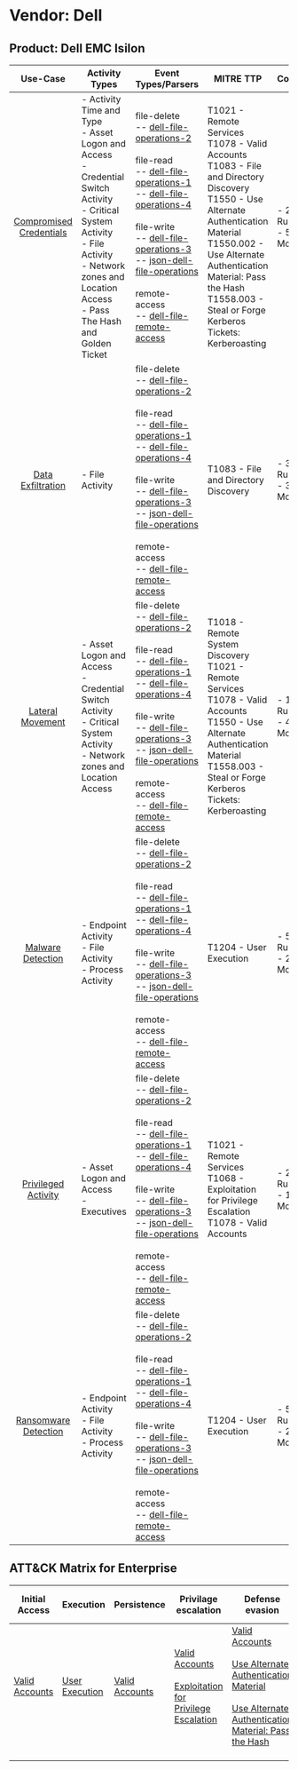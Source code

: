 Vendor: Dell
============
Product: Dell EMC Isilon
------------------------
|                                 Use-Case                                  | Activity Types                                                                                                                                                                                                     | Event Types/Parsers                                                                                                                                                                                                                                                                                                                                                                                                                                                                                                                                                                                         | MITRE TTP                                                                                                                                                                                                                                                                        | Content                    |
|:-------------------------------------------------------------------------:| ------------------------------------------------------------------------------------------------------------------------------------------------------------------------------------------------------------------ | ----------------------------------------------------------------------------------------------------------------------------------------------------------------------------------------------------------------------------------------------------------------------------------------------------------------------------------------------------------------------------------------------------------------------------------------------------------------------------------------------------------------------------------------------------------------------------------------------------------- | -------------------------------------------------------------------------------------------------------------------------------------------------------------------------------------------------------------------------------------------------------------------------------- | -------------------------- |
| [Compromised Credentials](../UseCases/usecase_compromised_credentials.md) | - Activity Time  and Type<br>- Asset Logon and Access<br>- Credential Switch Activity<br>- Critical System Activity<br>- File Activity<br>- Network zones and Location Access<br>- Pass The Hash and Golden Ticket |  file-delete<br> -- [dell-file-operations-2](../Parsers/parserContent_dell-file-operations-2.md)<br><br> file-read<br> -- [dell-file-operations-1](../Parsers/parserContent_dell-file-operations-1.md)<br> -- [dell-file-operations-4](../Parsers/parserContent_dell-file-operations-4.md)<br><br> file-write<br> -- [dell-file-operations-3](../Parsers/parserContent_dell-file-operations-3.md)<br> -- [json-dell-file-operations](../Parsers/parserContent_json-dell-file-operations.md)<br><br> remote-access<br> -- [dell-file-remote-access](../Parsers/parserContent_dell-file-remote-access.md)<br> | T1021 - Remote Services<br>T1078 - Valid Accounts<br>T1083 - File and Directory Discovery<br>T1550 - Use Alternate Authentication Material<br>T1550.002 - Use Alternate Authentication Material: Pass the Hash<br>T1558.003 - Steal or Forge Kerberos Tickets: Kerberoasting<br> |  - 23 Rules<br> - 5 Models |
|       [Data Exfiltration](../UseCases/usecase_data_exfiltration.md)       | - File Activity                                                                                                                                                                                                    |  file-delete<br> -- [dell-file-operations-2](../Parsers/parserContent_dell-file-operations-2.md)<br><br> file-read<br> -- [dell-file-operations-1](../Parsers/parserContent_dell-file-operations-1.md)<br> -- [dell-file-operations-4](../Parsers/parserContent_dell-file-operations-4.md)<br><br> file-write<br> -- [dell-file-operations-3](../Parsers/parserContent_dell-file-operations-3.md)<br> -- [json-dell-file-operations](../Parsers/parserContent_json-dell-file-operations.md)<br><br> remote-access<br> -- [dell-file-remote-access](../Parsers/parserContent_dell-file-remote-access.md)<br> | T1083 - File and Directory Discovery<br>                                                                                                                                                                                                                                         |  - 3 Rules<br> - 3 Models  |
|        [Lateral Movement](../UseCases/usecase_lateral_movement.md)        | - Asset Logon and Access<br>- Credential Switch Activity<br>- Critical System Activity<br>- Network zones and Location Access                                                                                      |  file-delete<br> -- [dell-file-operations-2](../Parsers/parserContent_dell-file-operations-2.md)<br><br> file-read<br> -- [dell-file-operations-1](../Parsers/parserContent_dell-file-operations-1.md)<br> -- [dell-file-operations-4](../Parsers/parserContent_dell-file-operations-4.md)<br><br> file-write<br> -- [dell-file-operations-3](../Parsers/parserContent_dell-file-operations-3.md)<br> -- [json-dell-file-operations](../Parsers/parserContent_json-dell-file-operations.md)<br><br> remote-access<br> -- [dell-file-remote-access](../Parsers/parserContent_dell-file-remote-access.md)<br> | T1018 - Remote System Discovery<br>T1021 - Remote Services<br>T1078 - Valid Accounts<br>T1550 - Use Alternate Authentication Material<br>T1558.003 - Steal or Forge Kerberos Tickets: Kerberoasting<br>                                                                          |  - 18 Rules<br> - 4 Models |
|       [Malware Detection](../UseCases/usecase_malware_detection.md)       | - Endpoint Activity<br>- File Activity<br>- Process Activity                                                                                                                                                       |  file-delete<br> -- [dell-file-operations-2](../Parsers/parserContent_dell-file-operations-2.md)<br><br> file-read<br> -- [dell-file-operations-1](../Parsers/parserContent_dell-file-operations-1.md)<br> -- [dell-file-operations-4](../Parsers/parserContent_dell-file-operations-4.md)<br><br> file-write<br> -- [dell-file-operations-3](../Parsers/parserContent_dell-file-operations-3.md)<br> -- [json-dell-file-operations](../Parsers/parserContent_json-dell-file-operations.md)<br><br> remote-access<br> -- [dell-file-remote-access](../Parsers/parserContent_dell-file-remote-access.md)<br> | T1204 - User Execution<br>                                                                                                                                                                                                                                                       |  - 5 Rules<br> - 2 Models  |
|     [Privileged Activity](../UseCases/usecase_privileged_activity.md)     | - Asset Logon and Access<br>- Executives                                                                                                                                                                           |  file-delete<br> -- [dell-file-operations-2](../Parsers/parserContent_dell-file-operations-2.md)<br><br> file-read<br> -- [dell-file-operations-1](../Parsers/parserContent_dell-file-operations-1.md)<br> -- [dell-file-operations-4](../Parsers/parserContent_dell-file-operations-4.md)<br><br> file-write<br> -- [dell-file-operations-3](../Parsers/parserContent_dell-file-operations-3.md)<br> -- [json-dell-file-operations](../Parsers/parserContent_json-dell-file-operations.md)<br><br> remote-access<br> -- [dell-file-remote-access](../Parsers/parserContent_dell-file-remote-access.md)<br> | T1021 - Remote Services<br>T1068 - Exploitation for Privilege Escalation<br>T1078 - Valid Accounts<br>                                                                                                                                                                           |  - 2 Rules<br> - 1 Models  |
|    [Ransomware Detection](../UseCases/usecase_ransomware_detection.md)    | - Endpoint Activity<br>- File Activity<br>- Process Activity                                                                                                                                                       |  file-delete<br> -- [dell-file-operations-2](../Parsers/parserContent_dell-file-operations-2.md)<br><br> file-read<br> -- [dell-file-operations-1](../Parsers/parserContent_dell-file-operations-1.md)<br> -- [dell-file-operations-4](../Parsers/parserContent_dell-file-operations-4.md)<br><br> file-write<br> -- [dell-file-operations-3](../Parsers/parserContent_dell-file-operations-3.md)<br> -- [json-dell-file-operations](../Parsers/parserContent_json-dell-file-operations.md)<br><br> remote-access<br> -- [dell-file-remote-access](../Parsers/parserContent_dell-file-remote-access.md)<br> | T1204 - User Execution<br>                                                                                                                                                                                                                                                       |  - 5 Rules<br> - 2 Models  |

ATT&CK Matrix for Enterprise
----------------------------
| Initial Access                                                      | Execution                                                           | Persistence                                                         | Privilage escalation                                                                                                                                          | Defense evasion                                                                                                                                                                                                                                                            | Credential Access                                                                                                                                                                           | Discovery                                                                                                                                                     | Lateral Movement                                                                                                                                               | Collection | Command and Control | Exfiltration | Impact |
| ------------------------------------------------------------------- | ------------------------------------------------------------------- | ------------------------------------------------------------------- | ------------------------------------------------------------------------------------------------------------------------------------------------------------- | -------------------------------------------------------------------------------------------------------------------------------------------------------------------------------------------------------------------------------------------------------------------------- | ------------------------------------------------------------------------------------------------------------------------------------------------------------------------------------------- | ------------------------------------------------------------------------------------------------------------------------------------------------------------- | -------------------------------------------------------------------------------------------------------------------------------------------------------------- | ---------- | ------------------- | ------------ | ------ |
| [Valid Accounts](https://attack.mitre.org/techniques/T1078)<br><br> | [User Execution](https://attack.mitre.org/techniques/T1204)<br><br> | [Valid Accounts](https://attack.mitre.org/techniques/T1078)<br><br> | [Valid Accounts](https://attack.mitre.org/techniques/T1078)<br><br>[Exploitation for Privilege Escalation](https://attack.mitre.org/techniques/T1068)<br><br> | [Valid Accounts](https://attack.mitre.org/techniques/T1078)<br><br>[Use Alternate Authentication Material](https://attack.mitre.org/techniques/T1550)<br><br>[Use Alternate Authentication Material: Pass the Hash](https://attack.mitre.org/techniques/T1550/002)<br><br> | [Steal or Forge Kerberos Tickets](https://attack.mitre.org/techniques/T1558)<br><br>[Steal or Forge Kerberos Tickets: Kerberoasting](https://attack.mitre.org/techniques/T1558/003)<br><br> | [File and Directory Discovery](https://attack.mitre.org/techniques/T1083)<br><br>[Remote System Discovery](https://attack.mitre.org/techniques/T1018)<br><br> | [Remote Services](https://attack.mitre.org/techniques/T1021)<br><br>[Use Alternate Authentication Material](https://attack.mitre.org/techniques/T1550)<br><br> |            |                     |              |        |